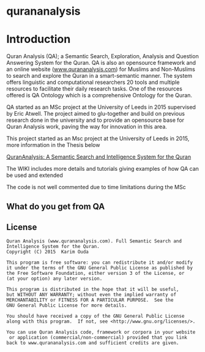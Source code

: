 # qurananalysis

# Introduction

Quran Analysis (QA); a Semantic Search, Exploration, Analysis and Question Answering System for the Quran. QA is also an opensource framework and an online website (www.qurananalysis.com) for Muslims and Non-Muslims to search and explore the Quran in a smart-semantic manner. The system offers linguistic and computational researchers 20 tools and multiple resources to facilitate their daily research tasks. One of the resources offered is QA Ontology which is a comprehensive Ontology for the Quran.

QA started as an MSc project at the University of Leeds in 2015 supervised by Eric Atwell. The project aimed to glu-together and build on previous research done in the university and to provide an opensource base for Quran Analysis work, paving the way for innovation in this area.

This project started as an Msc project at the University of Leeds in 2015, more information in the Thesis below

[QuranAnalysis: A Semantic Search and Intelligence System for the Quran](https://www.researchgate.net/publication/282648776_QuranAnalysis_A_Semantic_Search_and_Intelligence_System_for_the_Quran)

The WIKI includes more details and tutorials giving examples of how QA can be used and extended

The code is not well commented due to time limitations during the MSc

## What do you get from QA

## License

    Quran Analysis (www.qurananalysis.com). Full Semantic Search and Intelligence System for the Quran.
    Copyright (C) 2015  Karim Ouda

    This program is free software: you can redistribute it and/or modify
    it under the terms of the GNU General Public License as published by
    the Free Software Foundation, either version 3 of the License, or
    (at your option) any later version.

    This program is distributed in the hope that it will be useful,
    but WITHOUT ANY WARRANTY; without even the implied warranty of
    MERCHANTABILITY or FITNESS FOR A PARTICULAR PURPOSE.  See the
    GNU General Public License for more details.

    You should have received a copy of the GNU General Public License
    along with this program.  If not, see <http://www.gnu.org/licenses/>.

    You can use Quran Analysis code, framework or corpora in your website
	 or application (commercial/non-commercial) provided that you link
    back to www.qurananalysis.com and sufficient credits are given.
